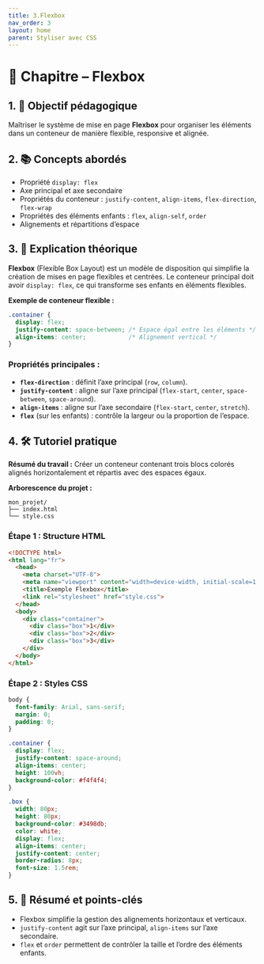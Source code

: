 ```yaml
---
title: 3.Flexbox
nav_order: 3
layout: home
parent: Styliser avec CSS
---
```


# 📘 Chapitre – Flexbox

## 1. 🎯 Objectif pédagogique

Maîtriser le système de mise en page **Flexbox** pour organiser les éléments dans un conteneur de manière flexible, responsive et alignée.

## 2. 📚 Concepts abordés

* Propriété `display: flex`
* Axe principal et axe secondaire
* Propriétés du conteneur : `justify-content`, `align-items`, `flex-direction`, `flex-wrap`
* Propriétés des éléments enfants : `flex`, `align-self`, `order`
* Alignements et répartitions d’espace

## 3. 🧠 Explication théorique

**Flexbox** (Flexible Box Layout) est un modèle de disposition qui simplifie la création de mises en page flexibles et centrées.
Le conteneur principal doit avoir `display: flex`, ce qui transforme ses enfants en éléments flexibles.

**Exemple de conteneur flexible :**

```css
.container {
  display: flex;
  justify-content: space-between; /* Espace égal entre les éléments */
  align-items: center;            /* Alignement vertical */
}
```

### Propriétés principales :

* **`flex-direction`** : définit l’axe principal (`row`, `column`).
* **`justify-content`** : aligne sur l’axe principal (`flex-start`, `center`, `space-between`, `space-around`).
* **`align-items`** : aligne sur l’axe secondaire (`flex-start`, `center`, `stretch`).
* **`flex`** (sur les enfants) : contrôle la largeur ou la proportion de l’espace.

## 4. 🛠 Tutoriel pratique

**Résumé du travail :**
Créer un conteneur contenant trois blocs colorés alignés horizontalement et répartis avec des espaces égaux.

**Arborescence du projet :**

```
mon_projet/
├── index.html
└── style.css
```

### **Étape 1 : Structure HTML**

```html
<!DOCTYPE html>
<html lang="fr">
  <head>
    <meta charset="UTF-8">
    <meta name="viewport" content="width=device-width, initial-scale=1.0">
    <title>Exemple Flexbox</title>
    <link rel="stylesheet" href="style.css">
  </head>
  <body>
    <div class="container">
      <div class="box">1</div>
      <div class="box">2</div>
      <div class="box">3</div>
    </div>
  </body>
</html>
```

### **Étape 2 : Styles CSS**

```css
body {
  font-family: Arial, sans-serif;
  margin: 0;
  padding: 0;
}

.container {
  display: flex;
  justify-content: space-around;
  align-items: center;
  height: 100vh;
  background-color: #f4f4f4;
}

.box {
  width: 80px;
  height: 80px;
  background-color: #3498db;
  color: white;
  display: flex;
  align-items: center;
  justify-content: center;
  border-radius: 8px;
  font-size: 1.5rem;
}
```

## 5. 🧾 Résumé et points-clés

* Flexbox simplifie la gestion des alignements horizontaux et verticaux.
* `justify-content` agit sur l’axe principal, `align-items` sur l’axe secondaire.
* `flex` et `order` permettent de contrôler la taille et l’ordre des éléments enfants.

